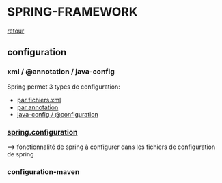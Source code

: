 # SPRING-FRAMEWORK

[retour](./../index-spring.md)

## configuration

### xml / @annotation / java-config

Spring permet 3 types de configuration:

- [par fichiers.xml](./configuration.xml.md)
- [par annotation](./configuration.annotation.md)
- [java-config / @configuration](./java-config/index.md)

### [spring.configuration](./spring-configuration-xml/index.md)

==> fonctionnalité de spring à configurer dans les fichiers de configuration de spring

### configuration-maven
